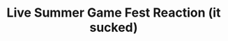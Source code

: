 ---
title: "Live Summer Game Fest Reaction (it sucked)"
streamDate: 6-7-2024
game: "Special Events"
gameCoverURL: "https://static-cdn.jtvnw.net/ttv-boxart/509663-285x380.jpg"
vodUrl: "https://www.youtube.com/watch?v=YLj_uVeryqc"
thumbnail: "https://img.youtube.com/vi/YLj_uVeryqc/maxresdefault.jpg"
duration: "2:29:10"
---
